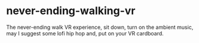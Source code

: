 # never-ending-walking-vr
The never-ending walk VR experience, sit down, turn on the ambient music, may I suggest some lofi hip hop and, put on your VR cardboard.
